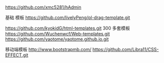 https://github.com/xmc5281/hAdmin

基础 模板 https://github.com/livelyPeng/pl-drag-template.git

https://github.com/kyokidG/html-templates.git
300 多套模板 https://github.com/Wuchenwcf/Web-templates.git
https://github.com/yaotome/yaotome.github.io.git


移动端模板 http://www.bootstrapmb.com/
https://github.com/Libra11/CSS-EFFECT.git

